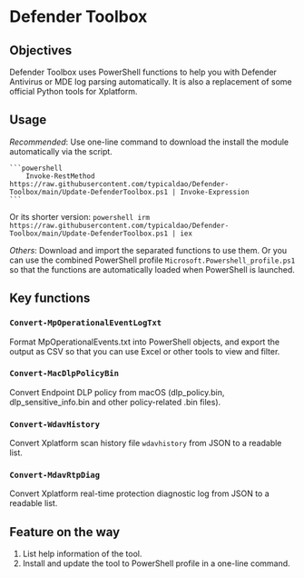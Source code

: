 # Defender Toolbox 
## Objectives
Defender Toolbox uses PowerShell functions to help you with Defender Antivirus or MDE log parsing automatically. It is also a replacement of some official Python tools for Xplatform. 

## Usage
*Recommended*: Use one-line command to download the install the module automatically via the script.

    ```powershell
        Invoke-RestMethod https://raw.githubusercontent.com/typicaldao/Defender-Toolbox/main/Update-DefenderToolbox.ps1 | Invoke-Expression
    ```
Or its shorter version:
    ```powershell
        irm https://raw.githubusercontent.com/typicaldao/Defender-Toolbox/main/Update-DefenderToolbox.ps1 | iex
    ```

*Others*:
Download and import the separated functions to use them.
Or you can use the combined PowerShell profile `Microsoft.Powershell_profile.ps1` so that the functions are automatically loaded when PowerShell is launched.

## Key functions
### `Convert-MpOperationalEventLogTxt`
Format MpOperationalEvents.txt into PowerShell objects, and export the output as CSV so that you can use Excel or other tools to view and filter.

### `Convert-MacDlpPolicyBin`
Convert Endpoint DLP policy from macOS (dlp_policy.bin, dlp_sensitive_info.bin and other policy-related .bin files).

### `Convert-WdavHistory`
Convert Xplatform scan history file `wdavhistory` from JSON to a readable list.

### `Convert-MdavRtpDiag`
Convert Xplatform real-time protection diagnostic log from JSON to a readable list.

## Feature on the way
1. List help information of the tool.
1. Install and update the tool to PowerShell profile in a one-line command.